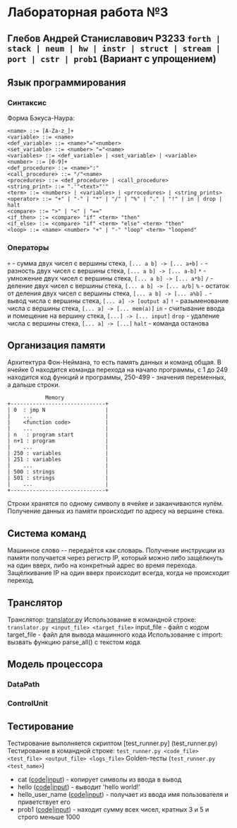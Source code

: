 # Лабораторная работа №3
Глебов Андрей Станиславович P3233
`forth | stack | neum | hw | instr | struct | stream | port | cstr | prob1`
(Вариант с упрощением)
---
## Язык программирования
### Синтаксис
Форма Бэкуса-Наура:
```
<name> ::= [A-Za-z_]+
<variable> ::= <name>
<def_variable> ::= <name>"="<number>
<set_variable> ::= <number> "="<name>
<variables> ::= <def_variable> | <set_variable> | <variable>
<number> ::= [0-9]+
<def_procedure> ::= <name>":"
<call_procedure> ::= "/"<name>
<procedures> ::= <def_procedure> | <call_procedure>
<string_print> ::= ".'"<text>"'"
<term> ::= <numbers> | <variables> | <prrocedures> | <string_prints>
<operator> ::= "+" | "-" | "*" | "/" | "%" | "." | "!" | in | drop | halt
<compare> ::= ">" | "<" | "=="
<if_then> ::= <compare> "if" <term> "then"
<if_else> ::= <compare> "if" <term> "else" <term> "then"
<loop> ::= <name> <number> "+" | "-" "loop" <term> "loopend"
```
### Операторы
``+`` - сумма двух чисел с вершины стека, ``[... a b] -> [... a+b]``
``-`` - разность двух чисел с вершины стека, ``[... a b] -> [... a-b]``
``*`` - умножение двух чисел с вершины стека, ``[... a b] -> [... a*b]``
``/`` - деление двух чисел с вершины стека, ``[... a b] -> [... a/b]``
``%`` - остаток от деления двух чисел с вершины стека, ``[... a b] -> [... a%b]``
``.`` - вывод числа с вершины стека, ``[... a] -> [output a]``
``!`` - разыменование числа с вершины стека, ``[... a] -> [... mem(a)]``
``in`` - считывание ввода и помещение на вершину стека, ``[...] -> [... input]``
``drop`` - удаление числа с вершины стека, ``[... a] -> [...]``
``halt`` - команда останова
## Организация памяти
Архитектура Фон-Неймана, то есть память данных и команд общая.
В ячейке 0 находится команда перехода на начало программы, c 1 до 249 находится код функций и программы, 250-499 - значения переменных, а дальше строки.
```
            Memory
+------------------------------+
| 0  : jmp N                   |
|    ...                       |
|    <function code>           |
|    ...                       |
| n   : program start          |
| n+1 : program                |
|    ...                       |
| 250 : variables              |
| 251 : variables              |
|    ...                       |
| 500 : strings                |
| 501 : strings                |
|    ...                       |
+------------------------------+
```
Строки хранятся по одному символу в ячейке и заканчиваются нулём.
Получение данных из памяти происходит по адресу на вершине стека.
## Система команд
Машинное слово -- передаётся как словарь. Получение инструкции из памяти получается через регистр IP, который можно либо защёлкнуть на один вверх, либо на конкретный адрес во время перехода. Защёлкивание IP на один вверх происходит всегда, когда не происходит переход.
## Транслятор
Транcлятор: [translator.py](translator.py)
Использование в командной строке: ``translator.py <input_file> <target_file>``
input_file - файл с кодом
target_file - файл для вывода машинного кода
Использование с import: вызвать функцию parse_all() с текстом кода.
## Модель процессора
### DataPath

### ControlUnit

## Тестирование
Тестирование выполняется скриптом [test_runner.py] (test_runner.py)
Тестирование в командной строке:
``test_runner.py <code_file> <test_file> <output_file> <logs_file>``
Golden-тесты (``test_runner.py <test_name>``)
- cat ([code](golden_tests/tests/cat.leaf)|[input](golden_tests/tests/cat.json)) - копирует символы из ввода в вывод
- hello ([code](golden_tests/tests/hello.leaf)|[input](golden_tests/tests/hello.json)) - выводит 'hello world!'
- hello_user_name ([code](golden_tests/tests/hello_user_name.leaf)|[input](golden_tests/tests/hello_user_name.json)) - получает из ввода имя пользователя и приветствует его
- prob1 ([code](golden_tests/tests/prob1.leaf)|[input](golden_tests/tests/prob1.json)) - находит сумму всех чисел, кратных 3 и 5 и строго меньше 1000

